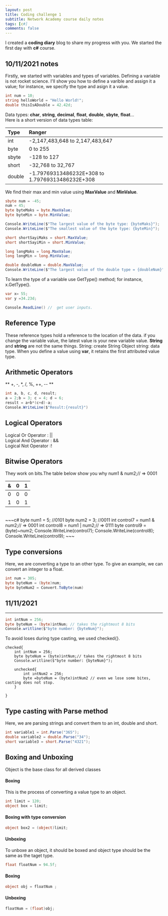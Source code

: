 ```yaml
---
layout: post
title: Coding challenge 1
subtitle: Network Academy course daily notes 
tags: [c#]
comments: false
---
```


I created a **coding diary** blog to share my progress with you. We started the first day with **c#** course.
## 10/11/2021 notes
Firstly, we started with variables and types of variables. Defining a variable is not rocket science. I'll show you how to define a varible and assign it a value; for instance, we specify the type and asign it a value.
```c#
int num = 10;
string helloWorld = "Hello World!";
double thisIsADouble = 42.42d;
```
Data types: **char**, **string**, **decimal**, **float**, **double**, **sbyte**, **float**...<br>
Here is a short version of data types table:<br>

| Type | Ranger | 
| :------ |:--- |
| int | -2,147,483,648 to 2,147,483,647 |
| byte | 0 to 255 |
| sbyte | -128 to 127 |
| short | -32,768 to 32,767 |
| double | -1.79769313486232E+308 to 1.79769313486232E+308 |

We find their max and min value using **MaxValue** and **MinValue**.
```c#
sbyte num = -45;
num = 45;
byte byteMaks = byte.MaxValue;
byte byteMin = byte.MinValue;

Console.WriteLine($"The largest value of the byte type: {byteMaks}");
Console.WriteLine($"The smallest value of the byte type: {byteMin}");

short shortSayiMaks = short.MaxValue;
short shortSayiMin = short.MinValue;

long longMaks = long.MaxValue;
long longMin = long.MinValue;

double doubleNum = double.MaxValue;
Console.WriteLine($"The largest value of the double type = {doubleNum}");
```
To learn the type of a variable use GetType() method; for instance, x.GetType().
~~~c#
var x= 55;
var y =34.23d; 

Console.ReadLine() //  get user inputs.
~~~

## Reference Type
These reference types hold a reference to the location of the data.
if you change the variable value, the latest value is your new variable value.
**String** and **string** are not the same things. String:  create String Object
string: data type. When you define a value using **var**, it retains the first attributed value type.


## Arithmetic Operators

** +, -, *, /, %, ++, -- **

~~~c#
int a, b, c, d, result;
a = 2;b = 3; c = 4; d = 6;
result = a+b*(c+d)-a;
Console.WriteLine($"Result:{result}")
~~~


## Logical Operators

Logical Or Operator : ||<br>
Logical And Operator : && <br>
Logical Not Operator :!


## Bitwise Operators
They work on bits.The table below show you why   num1 & num2;// =>    0001

| & | 0 | 1 | 
| :------ |:--- |:--- |
| 0 | 0 | 0 | 
| 1 | 0 | 1 |


<br>
~~~c#
byte num1 = 5; //0101
byte num2 = 3; //0011
int control7 = num1 & num2;// =>    0001
int control8 = num1 | num2;// =>    0111
byte control9 = (byte)~num2;
Console.WriteLine(control7);
Console.WriteLine(control8);
Console.WriteLine(control9);
~~~

## Type conversions
Here, we are converting a type to an other type. To give an example, we can convert an integer to a float.

~~~c#
int num = 305;
byte byteNum = (byte)num;
byte byteNum2 = Convert.ToByte(num)
~~~

## 11/11/2021
-------------------------------------------------------------
~~~c#
int intNum = 256;
byte byteNum = (byte)intNum; // takes the rightmost 8 bits 
Console.writline($"byte number: {byteNum}");
~~~
To avoid loses during type casting, we used checked{}.
~~~
checked{
    int intNum = 256;
    byte byteNum = (byte)intNum;// takes the rightmost 8 bits 
    Console.writline($"byte number: {byteNum}");

    unchecked{
        int ıntNum2 = 256;
        byte =byteNum = (byte)intNum2 // even we lose some bites, casting does not stop.
    }

} 
~~~

## Type casting with Parse method
Here, we are parsing strings and convert them to an int, double and short.
~~~c#
int variable1 = int.Parse("365");
double variable2 = double.Parse("34");
short variable3 = short.Parse("4321");
~~~

## Boxing and Unboxing
Object is the base class for all derived classes
#### Boxing
This is the process of converting  a value type to an object.

~~~c#
int limit = 120;
object box = limit;
~~~
#### Boxing with type conversion
~~~c#
object box2 = (object)limit;
~~~
#### Unboxing
To unboxe an object, it should be boxed and object type should be the same as the taget type.

~~~c#
float floatNum = 94.5f;
~~~
#### Boxing
~~~c#
object obj = floatNum ;
~~~
#### Unboxing
~~~c#
floatNum = (float)obj;
~~~
